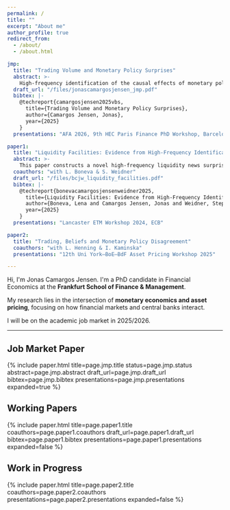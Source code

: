 ```yaml
---
permalink: /
title: ""
excerpt: "About me"
author_profile: true
redirect_from: 
  - /about/
  - /about.html

jmp:
  title: "Trading Volume and Monetary Policy Surprises"
  abstract: >-
    High-frequency identification of the causal effects of monetary policy relies on measuring monetary policy surprises–changes in interest rate futures prices in narrow windows around FOMC announcements capturing unexpected shifts in market-based interest rate expectations. Constructing these surprises entails two key heuristic choices: the event window and the set of interest rate futures contracts. This paper introduces the Volume-Based Monetary Policy Surprise (VBS), which uses abnormal trading volume to let the market endogenously determine the relevant event windows, set of futures contracts and their loadings in the resulting surprise measure for each announcement. The announcement-specific event windows flexibly capture when prices continue adjusting beyond conventional 30-minute windows and when relevant information is released during press conferences. The announcement-specific loadings naturally shift toward longer-dated contracts when the Federal Reserve relies on forward guidance about future policy. The VBS doubles the estimated impact of monetary policy on Treasury yields and equity markets and has a sizable impact on macroeconomic aggregates.
  draft_url: "/files/jonascamargosjensen_jmp.pdf"
  bibtex: |-
    @techreport{camargosjensen2025vbs,
      title={Trading Volume and Monetary Policy Surprises},
      author={Camargos Jensen, Jonas},
      year={2025}
    }
  presentations: "AFA 2026, 9th HEC Paris Finance PhD Workshop, Barcelona Summer Forum - Advances in Structural Shock Identification, AEA 2025, 3rd PhD Workshop on Money & Finance at Sveriges Riksbank"

paper1:
  title: "Liquidity Facilities: Evidence from High-Frequency Identification"
  abstract: >-
    This paper constructs a novel high-frequency liquidity news surprise to identify the effects of Federal Reserve liquidity facility announcements during the Global Financial Crisis and COVID-19 pandemic. Using local projections, we show that liquidity facility announcements substantially lower long-term Treasury yields, with a one percentage point expansionary surprise reducing 10-year yields by approximately 0.2 percentage points. This effect operates almost entirely through term premia rather than expected future short rates. Inconvenience yields on treasury securities fall substantially and primary dealers increase their relative holdings of Treasuries. Our findings demonstrate that liquidity facilities represent an effective tool which reduces risk premia during financial crises.
  coauthors: "with L. Boneva & S. Weidner"
  draft_url: "/files/bcjw_liquidity_facilities.pdf"
  bibtex: |-
    @techreport{bonevacamargosjensenweidner2025,
      title={Liquidity Facilities: Evidence from High-Frequency Identification},
      author={Boneva, Lena and Camargos Jensen, Jonas and Weidner, Stephanie},
      year={2025}
    }
  presentations: "Lancaster ETM Workshop 2024, ECB"

paper2:
  title: "Trading, Beliefs and Monetary Policy Disagreement"
  coauthors: "with L. Henning & I. Kaminska"
  presentations: "12th Uni York–BoE–BdF Asset Pricing Workshop 2025"

---
```

<style>
/* Homepage paper typography — hard override */
.page__content .paper .paper__abstract,
.page__content .paper .paper__abstract p {
  font-size: 0.80rem !important;
  line-height: 1.62 !important;
}

.page__content .paper .paper__presentations,
.page__content .paper .paper__presentations p,
.page__content .paper .paper__presentations ul,
.page__content .paper .paper__presentations li {
  font-size: 0.72rem !important;
  line-height: 1.50 !important;
}
</style>

Hi, I'm Jonas Camargos Jensen. I'm a PhD candidate in Financial Economics at the **Frankfurt School of Finance & Management**. 

My research lies in the intersection of **monetary economics and asset pricing**, focusing on how financial markets and central banks interact.

I will be on the academic job market in 2025/2026.

---

## Job Market Paper

{% include paper.html title=page.jmp.title status=page.jmp.status abstract=page.jmp.abstract draft_url=page.jmp.draft_url bibtex=page.jmp.bibtex presentations=page.jmp.presentations expanded=true %}


## Working Papers

{% include paper.html title=page.paper1.title coauthors=page.paper1.coauthors draft_url=page.paper1.draft_url bibtex=page.paper1.bibtex presentations=page.paper1.presentations expanded=false %}



## Work in Progress

{% include paper.html title=page.paper2.title coauthors=page.paper2.coauthors presentations=page.paper2.presentations expanded=false %}